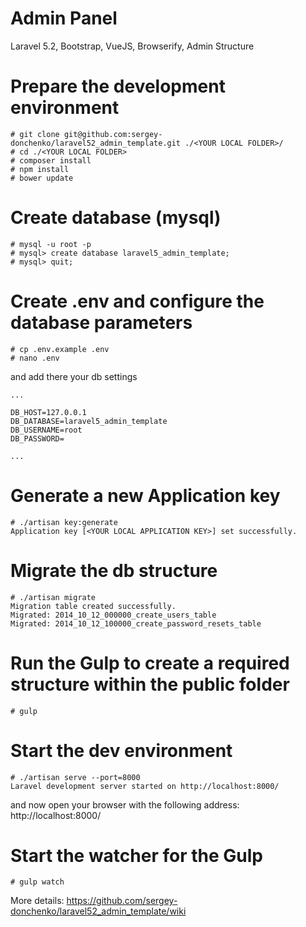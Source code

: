 # Admin Panel
Laravel 5.2, Bootstrap, VueJS, Browserify, Admin Structure

# Prepare the development environment
```shell
# git clone git@github.com:sergey-donchenko/laravel52_admin_template.git ./<YOUR LOCAL FOLDER>/
# cd ./<YOUR LOCAL FOLDER>
# composer install
# npm install
# bower update
```
# Create database (mysql)
```shell
# mysql -u root -p
# mysql> create database laravel5_admin_template;
# mysql> quit;
```

# Create .env and configure the database parameters
```shell
# cp .env.example .env
# nano .env
```

and add there your db settings
```shell
...

DB_HOST=127.0.0.1
DB_DATABASE=laravel5_admin_template
DB_USERNAME=root     
DB_PASSWORD=      

...
```
# Generate a new Application key
```shell
# ./artisan key:generate
Application key [<YOUR LOCAL APPLICATION KEY>] set successfully.
```

# Migrate the db structure
```shell
# ./artisan migrate
Migration table created successfully.
Migrated: 2014_10_12_000000_create_users_table
Migrated: 2014_10_12_100000_create_password_resets_table
```

# Run the Gulp to create a required structure within the public folder
```shell
# gulp
```

# Start the dev environment
```shell
# ./artisan serve --port=8000
Laravel development server started on http://localhost:8000/
```

and now open your browser with the following address: http://localhost:8000/

# Start the watcher for the Gulp
```shell
# gulp watch
```


More details: https://github.com/sergey-donchenko/laravel52_admin_template/wiki
